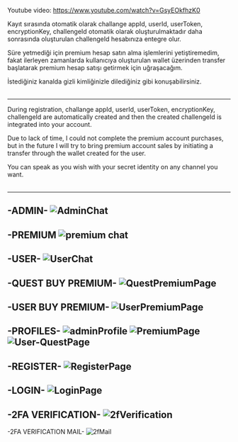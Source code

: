 Youtube video: https://www.youtube.com/watch?v=GsyEOkfhzK0

Kayıt sırasında otomatik olarak challange appId, userId, userToken, encryptionKey, challengeId otomatik olarak oluşturulmaktadır daha sonrasında oluşturulan challengeId hesabınıza entegre olur.<br>

Süre yetmediği için premium hesap satın alma işlemlerini yetiştiremedim, fakat ilerleyen zamanlarda kullanıcıya oluşturulan wallet üzerinden transfer başlatarak premium hesap satışı getirmek için uğraşacağım.


İstediğiniz kanalda gizli kimliğinizle dilediğiniz gibi konuşabilirsiniz.<br><br>

-----
During registration, challange appId, userId, userToken, encryptionKey, challengeId are automatically created and then the created challengeId is integrated into your account.<br>

Due to lack of time, I could not complete the premium account purchases, but in the future I will try to bring premium account sales by initiating a transfer through the wallet created for the user.

You can speak as you wish with your secret identity on any channel you want.<br><br>

-----
-ADMIN-
![AdminChat](https://github.com/user-attachments/assets/7e83c733-2270-4904-9c49-155038ec42c3)
-----
-PREMIUM
![premium chat](https://github.com/user-attachments/assets/98f95010-b682-4642-b509-32b1070d6ed2)
-----
-USER-
![UserChat](https://github.com/user-attachments/assets/8c4d50d5-4e84-49b3-b7a6-d07317bf7dc2)
-----
-QUEST BUY PREMIUM-
![QuestPremiumPage](https://github.com/user-attachments/assets/032da5a6-83d6-48c5-b437-ec9ebc4af26c)
-----
-USER BUY PREMIUM-
![UserPremiumPage](https://github.com/user-attachments/assets/dbee0a09-36bf-4995-b7d9-f0ebfc371603)
-----
-PROFILES-
![adminProfile](https://github.com/user-attachments/assets/aa52dca2-8e14-40c4-a735-46731e5d938b)
![PremiumPage](https://github.com/user-attachments/assets/c55c66d3-538d-44e4-bd82-10c024b88cd1)
![User-QuestPage](https://github.com/user-attachments/assets/bcc93f9a-c898-4e57-8b81-2db0c81e4014)
-----
-REGISTER-
![RegisterPage](https://github.com/user-attachments/assets/da5b93d5-f633-4f75-abc1-72cd8e1e5268)
-----
-LOGIN-
![LoginPage](https://github.com/user-attachments/assets/a9accd49-684b-4263-80c4-5a4f18add5b8)
-----
-2FA VERIFICATION-
![2fVerification](https://github.com/user-attachments/assets/cc62fca4-572d-4724-b13c-760282f44d56)
-----
-2FA VERIFICATION MAIL-
![2fMail](https://github.com/user-attachments/assets/79583c7a-67d7-455f-a6f6-38713d31120b)
